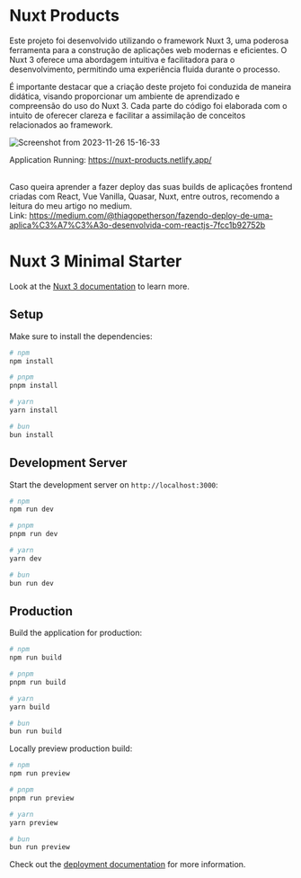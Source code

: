 # Nuxt Products

Este projeto foi desenvolvido utilizando o framework Nuxt 3, uma poderosa ferramenta para a construção de aplicações web modernas e eficientes. 
O Nuxt 3 oferece uma abordagem intuitiva e facilitadora para o desenvolvimento, permitindo uma experiência fluida durante o processo.<br>

É importante destacar que a criação deste projeto foi conduzida de maneira didática, visando proporcionar um ambiente de aprendizado e compreensão do uso do Nuxt 3. 
Cada parte do código foi elaborada com o intuito de oferecer clareza e facilitar a assimilação de conceitos relacionados ao framework.<br>


![Screenshot from 2023-11-26 15-16-33](https://github.com/thiagopetherson/nuxt3-products/assets/44420212/bedcf11c-7150-4729-a4dc-429b5879fd17)


Application Running: https://nuxt-products.netlify.app/
<br><br>

Caso queira aprender a fazer deploy das suas builds de aplicações frontend criadas com React, Vue Vanilla, Quasar, Nuxt, entre outros, recomendo a leitura do meu artigo no medium.<br>
Link: https://medium.com/@thiagopetherson/fazendo-deploy-de-uma-aplica%C3%A7%C3%A3o-desenvolvida-com-reactjs-7fcc1b92752b


# Nuxt 3 Minimal Starter

Look at the [Nuxt 3 documentation](https://nuxt.com/docs/getting-started/introduction) to learn more.

## Setup

Make sure to install the dependencies:

```bash
# npm
npm install

# pnpm
pnpm install

# yarn
yarn install

# bun
bun install
```

## Development Server

Start the development server on `http://localhost:3000`:

```bash
# npm
npm run dev

# pnpm
pnpm run dev

# yarn
yarn dev

# bun
bun run dev
```

## Production

Build the application for production:

```bash
# npm
npm run build

# pnpm
pnpm run build

# yarn
yarn build

# bun
bun run build
```

Locally preview production build:

```bash
# npm
npm run preview

# pnpm
pnpm run preview

# yarn
yarn preview

# bun
bun run preview
```

Check out the [deployment documentation](https://nuxt.com/docs/getting-started/deployment) for more information.
